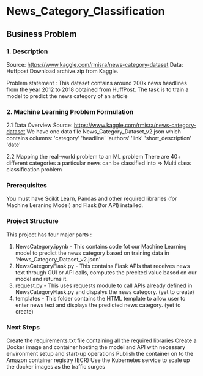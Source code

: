 # News_Category_Classification 

## Business Problem
### 1. Description

Source: https://www.kaggle.com/rmisra/news-category-dataset
Data: Huffpost
Download archive.zip from Kaggle.

Problem statement :
This dataset contains around 200k news headlines from the year 2012 to 2018 obtained from HuffPost. The task is to train a model to predict the news category of an article

### 2. Machine Learning Problem Formulation

2.1 Data Overview
Source: https://www.kaggle.com/rmisra/news-category-dataset
We have one data file News_Category_Dataset_v2.json which contains columns: 'category' 'headline' 'authors' 'link' 'short_description' 'date'

2.2 Mapping the real-world problem to an ML problem
There are 40+ different categories a particular news can be classified into => Multi class classification problem

### Prerequisites
You must have Scikit Learn, Pandas and other required libraries (for Machine Leraning Model) and Flask (for API) installed.

### Project Structure
This project has four major parts :

1. NewsCategory.ipynb - This contains code fot our Machine Learning model to predict the news category based on training data in 'News_Category_Dataset_v2.json' 
2. NewsCategoryFlask.py - This contains Flask APIs that receives news text through GUI or API calls, computes the precited value based on our model and returns it.
3. request.py - This uses requests module to call APIs already defined in NewsCategoryFlask.py and dispalys the news category. (yet to create)
4. templates - This folder contains the HTML template to allow user to enter news text and displays the predicted news category. (yet to create)

### Next Steps
Create the requirements.txt file containing all the required libraries
Create a Docker image and container hosting the model and API with necessary environment setup and start-up operations
Publish the container on to the Amazon container registry (ECR)
Use the Kubernetes service to scale up the docker images as the traffic surges

